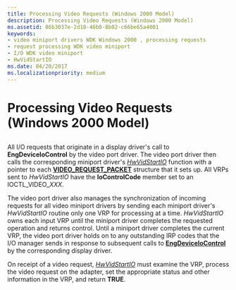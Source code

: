 ```yaml
---
title: Processing Video Requests (Windows 2000 Model)
description: Processing Video Requests (Windows 2000 Model)
ms.assetid: 86b3037e-2d18-46b0-8b02-c66be65a4001
keywords:
- video miniport drivers WDK Windows 2000 , processing requests
- request processing WDK video miniport
- I/O WDK video miniport
- HwVidStartIO
ms.date: 04/20/2017
ms.localizationpriority: medium
---
```


# Processing Video Requests (Windows 2000 Model)


## <span id="ddk_processing_video_requests_windows_2000_model__gg"></span><span id="DDK_PROCESSING_VIDEO_REQUESTS_WINDOWS_2000_MODEL__GG"></span>


All I/O requests that originate in a display driver's call to **EngDeviceIoControl** by the video port driver. The video port driver then calls the corresponding miniport driver's [*HwVidStartIO*](/windows-hardware/drivers/ddi/video/nc-video-pvideo_hw_start_io) function with a pointer to each [**VIDEO\_REQUEST\_PACKET**](/windows-hardware/drivers/ddi/video/ns-video-_video_request_packet) structure that it sets up. All VRPs sent to *HwVidStartIO* have the **IoControlCode** member set to an IOCTL\_VIDEO\_*XXX*.

The video port driver also manages the synchronization of incoming requests for all video miniport drivers by sending each miniport driver's *HwVidStartIO* routine only one VRP for processing at a time. *HwVidStartIO* owns each input VRP until the miniport driver completes the requested operation and returns control. Until a miniport driver completes the current VRP, the video port driver holds on to any outstanding IRP codes that the I/O manager sends in response to subsequent calls to [**EngDeviceIoControl**](/windows/desktop/api/winddi/nf-winddi-engdeviceiocontrol) by the corresponding display driver.

On receipt of a video request, [*HwVidStartIO*](/windows-hardware/drivers/ddi/video/nc-video-pvideo_hw_start_io) must examine the VRP, process the video request on the adapter, set the appropriate status and other information in the VRP, and return **TRUE**.

 

